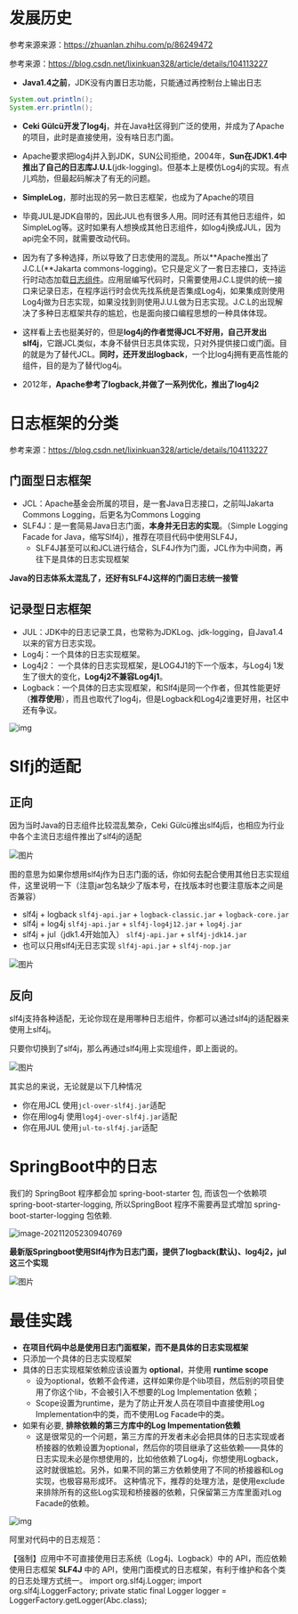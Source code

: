 # 发展历史

参考来源来源：https://zhuanlan.zhihu.com/p/86249472

参考来源：https://blog.csdn.net/lixinkuan328/article/details/104113227

- **Java1.4之前**，JDK没有内置日志功能，只能通过再控制台上输出日志

```java
System.out.println();
System.err.println();
```

- **Ceki Gülcü开发了log4j**，并在Java社区得到广泛的使用，并成为了Apache的项目，此时是直接使用，没有啥日志门面。
- Apache要求把log4j并入到JDK，SUN公司拒绝，2004年，**Sun在JDK1.4中推出了自己的日志库J.U.L**(jdk-logging)。但基本上是模仿Log4j的实现。有点儿鸡肋，但最起码解决了有无的问题。
- **SimpleLog**，那时出现的另一款日志框架，也成为了Apache的项目

- 毕竟JUL是JDK自带的，因此JUL也有很多人用。同时还有其他日志组件，如SimpleLog等。这时如果有人想换成其他日志组件，如log4j换成JUL，因为api完全不同，就需要改动代码。
- 因为有了多种选择，所以导致了日志使用的混乱。所以**Apache推出了J.C.L(**Jakarta commons-logging)。它只是定义了一套日志接口，支持运行时动态加载[日志组件](https://www.zhihu.com/search?q=日志组件&search_source=Entity&hybrid_search_source=Entity&hybrid_search_extra={"sourceType"%3A"article"%2C"sourceId"%3A86249472})。应用层编写代码时，只需要使用J.C.L提供的统一接口来记录日志，在程序运行时会优先找系统是否集成Log4j，如果集成则使用Log4j做为日志实现，如果没找到则使用J.U.L做为日志实现。J.C.L的出现解决了多种日志框架共存的尴尬，也是面向接口编程思想的一种具体体现。
- 这样看上去也挺美好的，但是**log4j的作者觉得JCL不好用，自己开发出slf4j**，它跟JCL类似，本身不替供日志具体实现，只对外提供接口或门面。目的就是为了替代JCL。**同时，还开发出logback**，一个比log4j拥有更高性能的组件，目的是为了替代log4j。

- 2012年，**Apache参考了logback,并做了一系列优化，推出了log4j2**

  

# 日志框架的分类

参考来源：https://blog.csdn.net/lixinkuan328/article/details/104113227

## 门面型日志框架

- JCL：Apache基金会所属的项目，是一套Java日志接口，之前叫Jakarta Commons Logging，后更名为Commons Logging
- SLF4J：是一套简易Java日志门面，**本身并无日志的实现**。（Simple Logging Facade for Java，缩写Slf4j），推荐在项目代码中使用SLF4J，
  - SLF4J甚至可以和JCL进行结合，SLF4J作为门面，JCL作为中间商，再往下是具体的日志实现框架




**Java的日志体系太混乱了，还好有SLF4J这样的门面日志统一接管**



## 记录型日志框架

- JUL：JDK中的日志记录工具，也常称为JDKLog、jdk-logging，自Java1.4以来的官方日志实现。
- Log4j：一个具体的日志实现框架。
- Log4j2： 一个具体的日志实现框架，是LOG4J1的下一个版本，与Log4j 1发生了很大的变化，**Log4j2不兼容Log4j1**。
- Logback：一个具体的日志实现框架，和Slf4j是同一个作者，但其性能更好（**推荐使用**），而且也取代了log4j，但是Logback和Log4j2谁更好用，社区中还有争议。



![img](img/日志框架体系.assets/watermark,type_ZmFuZ3poZW5naGVpdGk,shadow_10,text_aHR0cHM6Ly9saXhpbmt1YW4uYmxvZy5jc2RuLm5ldA==,size_16,color_FFFFFF,t_70.png)

# Slfj的适配

## 正向

因为当时Java的日志组件比较混乱繁杂，Ceki Gülcü推出slf4j后，也相应为行业中各个主流日志组件推出了slf4j的适配

![图片](img/日志框架体系.assets/1d2e4fd1b4fdc2a87abcd0fdc091be6d.png)

图的意思为如果你想用slf4j作为日志门面的话，你如何去配合使用其他日志实现组件，这里说明一下（注意jar包名缺少了版本号，在找版本时也要注意版本之间是否兼容）

- slf4j + logback
  `slf4j-api.jar` + `logback-classic.jar` + `logback-core.jar`
- slf4j + log4j
  `slf4j-api.jar` + `slf4j-log4j12.jar` + `log4j.jar`
- slf4j + jul（jdk1.4开始加入）
  `slf4j-api.jar` + `slf4j-jdk14.jar` 
- 也可以只用slf4j无日志实现
  `slf4j-api.jar` + `slf4j-nop.jar`

![图片](img/日志框架体系.assets/78c70623b1d1f5fa9a1967b895be2eab.png)



## 反向

slf4j支持各种适配，无论你现在是用哪种日志组件，你都可以通过slf4j的适配器来使用上slf4j。

只要你切换到了slf4j，那么再通过slf4j用上实现组件，即上面说的。

![图片](img/日志框架体系.assets/e23297581dc1b45fa1da9a49165eb160.png)



其实总的来说，无论就是以下几种情况

- 你在用JCL
  使用`jcl-over-slf4j.jar`适配
- 你在用log4j
  使用`log4j-over-slf4j.jar`适配
- 你在用JUL
  使用`jul-to-slf4j.jar`适配

# SpringBoot中的日志

我们的 SpringBoot 程序都会加 spring-boot-starter 包, 而该包一个依赖项 spring-boot-starter-logging, 所以SpringBoot 程序不需要再显式增加 spring-boot-starter-logging 包依赖.

![image-20211205230940769](img/日志框架体系.assets/image-20211205230940769.png)

**最新版Springboot使用Slf4j作为日志门面，提供了logback(默认)、log4j2，jul这三个实现**

![图片](img/日志框架体系.assets/1487970acf8da3f938cd455cb8ae91d7.png)



# 最佳实践

- **在项目代码中总是使用日志门面框架，而不是具体的日志实现框架**
- 只添加一个具体的日志实现框架
- 具体的日志实现框架依赖应该设置为 **optional**，并使用 **runtime scope**
  - 设为optional，依赖不会传递，这样如果你是个lib项目，然后别的项目使用了你这个lib，不会被引入不想要的Log Implementation 依赖；
  - Scope设置为runtime，是为了防止开发人员在项目中直接使用Log Implementation中的类，而不使用Log Facade中的类。
- 如果有必要, **排除依赖的第三方库中的Log Impementation依赖**
  - 这是很常见的一个问题，第三方库的开发者未必会把具体的日志实现或者桥接器的依赖设置为optional，然后你的项目继承了这些依赖——具体的日志实现未必是你想使用的，比如他依赖了Log4j，你想使用Logback，这时就很尴尬。另外，如果不同的第三方依赖使用了不同的桥接器和Log实现，也极容易形成环。
    这种情况下，推荐的处理方法，是使用exclude来排除所有的这些Log实现和桥接器的依赖，只保留第三方库里面对Log Facade的依赖。



![img](img/日志框架体系.assets/webp.webp)

阿里对代码中的日志规范：

【强制】应用中不可直接使用日志系统（Log4j、Logback）中的 API，而应依赖使用日志框架 **SLF4J** 中的 API，使用门面模式的日志框架，有利于维护和各个类的日志处理方式统一。
import org.slf4j.Logger;
import org.slf4j.LoggerFactory;
private static final Logger logger = LoggerFactory.getLogger(Abc.class);
